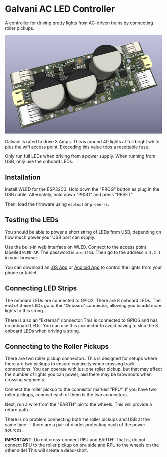 # Galvani AC LED Controller

A controller for driving pretty lights from AC-driven trains by connecting roller pickups.

![EVT1 PCB render](doc/pcb-evt1.jpg)

Galvani is rated to drive 3 Amps. This is around 40 lights at full bright white, plus the wifi access point. Exceeding this value trips a resettable fuse.

Only run full LEDs when driving from a power supply. When running from USB, only use the onboard LEDs.

## Installation

Install WLED for the ESP32C3. Hold down the "PROG" button as plug in the USB cable. Alternately, hold down "PROG" and press "RESET".

Then, load the firmware using `esptool` or `probe-rs`.

## Testing the LEDs

You should be able to power a short string of LEDs from USB, depending on how much power your USB port can supply.

Use the built-in web interface on WLED. Connect to the access point labelled `WLED-AP`. The password is `wled1234`. Then go to the address `4.3.2.1` in your browser.

You can download an [iOS App](https://apps.apple.com/us/app/wled-native/id6446207239) or [Android App](https://play.google.com/store/apps/details?id=ca.cgagnier.wlednativeandroid) to control the lights from your phone or tablet.

## Connecting LED Strips

The onboard LEDs are connected to GPIO2. There are 8 onboard LEDs. The end of these LEDs go to the "Onboard" connector, allowing you to add more lights to this string.

There is also an "External" connector. This is connected to GPIO6 and has no onboard LEDs. You can use this connector to avoid having to skip the 8 onboard LEDs when driving a string.

## Connecting to the Roller Pickups

There are two roller pickup connectors. This is designed for setups where there are two pickups to ensure continuity when crossing track connections. You can operate with just one roller pickup, but that may affect the number of lights you can power, and there may be brownouts when crossing segments.

Connect the roller pickup to the connector marked "RPU". If you have two roller pickups, connect each of them to the two connectors.

Next, run a wire from the "EARTH" pin to the wheels. This will provide a return path.

There is no problem connecting both the roller pickups and USB at the same time -- there are a pair of diodes protecting each of the power sources.

**IMPORTANT**: Do not cross-connect RPU and EARTH! That is, do not connect RPU to the roller pickup on one side and RPU to the wheels on the other side! This will create a dead-short.
